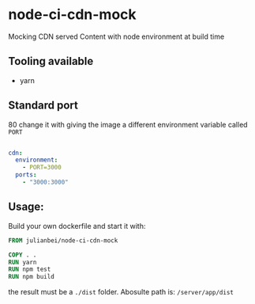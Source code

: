 # node-ci-cdn-mock
Mocking CDN served Content with node environment at build time

## Tooling available
- yarn

## Standard port
80
change it with giving the image a different environment variable called `PORT`

```yml

cdn:
  environment:
    - PORT=3000
  ports:
    - "3000:3000"
```

## Usage:
Build your own dockerfile and start it with:
```Dockerfile
FROM julianbei/node-ci-cdn-mock

COPY . .
RUN yarn
RUN npm test
RUN npm build
```
the result must be a `./dist` folder.
Abosulte path is: `/server/app/dist`
